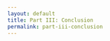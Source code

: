 ```yaml
---
layout: default
title: Part III: Conclusion
permalink: part-iii-conclusion
---
```

<!-- Add an essay or interpretive material below this line,
using HTML or markdown.  Do not modify this file above this line -->
